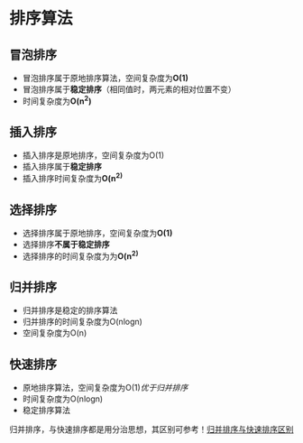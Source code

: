 # 排序算法
## 冒泡排序
 + 冒泡排序属于原地排序算法，空间复杂度为**O(1)**
 + 冒泡排序属于**稳定排序**（相同值时，两元素的相对位置不变）
 + 时间复杂度为**O(n<sup>2</sup>)**
## 插入排序
  + 插入排序是原地排序，空间复杂度为O(1)
  + 插入排序属于**稳定排序**
  + 插入排序时间复杂度为**O(n<SUP>2)**
 
## 选择排序
+ 选择排序属于原地排序，空间复杂度为**O(1)**
+ 选择排序**不属于稳定排序**
+ 选择排序的时间复杂度为为**O(n<SUP>2)**

## 归并排序
+ 归并排序是稳定的排序算法
+ 归并排序的时间复杂度为O(nlogn)
+ 空间复杂度为O(n)

## 快速排序
+ 原地排序算法，空间复杂度为O(1)_优于归并排序_
+ 时间复杂度为O(nlogn)
+ 稳定排序算法


归并排序，与快速排序都是用分治思想，其区别可参考！[归并排序与快速排序区别](归并与快速排序区别示意图.jpg)